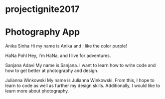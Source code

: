 # projectignite2017
# Photography App

Anika Sinha
Hi my name is Anika and I like the color purple!

HaNa Pohl
Hey, I'm HaNa, and I live for adventures.

Sanjana Adavi
My name is Sanjana. I want to learn how to write code and how to get better at photography and design.

Julianna Winkowski
My name is Julianna Winkowski. From this, I hope to learn to code as well as further my design skills. Additionally, I would like to learn more about photography.
